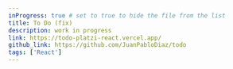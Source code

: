 ```yaml
---
inProgress: true # set to true to hide the file from the list
title: To Do (fix)
description: work in progress
link: https://todo-platzi-react.vercel.app/
github_link: https://github.com/JuanPabloDiaz/todo
tags: ['React']
---
```

